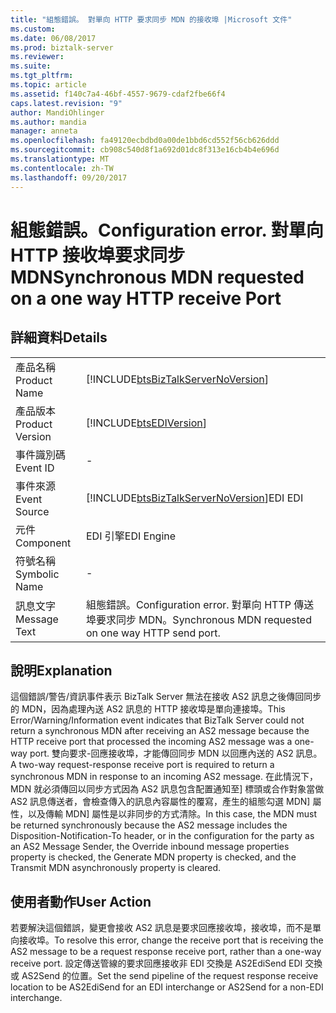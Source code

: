 ```yaml
---
title: "組態錯誤。 對單向 HTTP 要求同步 MDN 的接收埠 |Microsoft 文件"
ms.custom: 
ms.date: 06/08/2017
ms.prod: biztalk-server
ms.reviewer: 
ms.suite: 
ms.tgt_pltfrm: 
ms.topic: article
ms.assetid: f140c7a4-46bf-4557-9679-cdaf2fbe66f4
caps.latest.revision: "9"
author: MandiOhlinger
ms.author: mandia
manager: anneta
ms.openlocfilehash: fa49120ecbdbd0a00de1bbd6cd552f56cb626ddd
ms.sourcegitcommit: cb908c540d8f1a692d01dc8f313e16cb4b4e696d
ms.translationtype: MT
ms.contentlocale: zh-TW
ms.lasthandoff: 09/20/2017
---
```

# <a name="configuration-error-synchronous-mdn-requested-on-a-one-way-http-receive-port"></a><span data-ttu-id="859e0-103">組態錯誤。</span><span class="sxs-lookup"><span data-stu-id="859e0-103">Configuration error.</span></span> <span data-ttu-id="859e0-104">對單向 HTTP 接收埠要求同步 MDN</span><span class="sxs-lookup"><span data-stu-id="859e0-104">Synchronous MDN requested on a one way HTTP receive Port</span></span>
## <a name="details"></a><span data-ttu-id="859e0-105">詳細資料</span><span class="sxs-lookup"><span data-stu-id="859e0-105">Details</span></span>  
  
|||  
|-|-|  
|<span data-ttu-id="859e0-106">產品名稱</span><span class="sxs-lookup"><span data-stu-id="859e0-106">Product Name</span></span>|[!INCLUDE[btsBizTalkServerNoVersion](../includes/btsbiztalkservernoversion-md.md)]|  
|<span data-ttu-id="859e0-107">產品版本</span><span class="sxs-lookup"><span data-stu-id="859e0-107">Product Version</span></span>|[!INCLUDE[btsEDIVersion](../includes/btsediversion-md.md)]|  
|<span data-ttu-id="859e0-108">事件識別碼</span><span class="sxs-lookup"><span data-stu-id="859e0-108">Event ID</span></span>|-|  
|<span data-ttu-id="859e0-109">事件來源</span><span class="sxs-lookup"><span data-stu-id="859e0-109">Event Source</span></span>|[!INCLUDE[btsBizTalkServerNoVersion](../includes/btsbiztalkservernoversion-md.md)]<span data-ttu-id="859e0-110">EDI</span><span class="sxs-lookup"><span data-stu-id="859e0-110"> EDI</span></span>|  
|<span data-ttu-id="859e0-111">元件</span><span class="sxs-lookup"><span data-stu-id="859e0-111">Component</span></span>|<span data-ttu-id="859e0-112">EDI 引擎</span><span class="sxs-lookup"><span data-stu-id="859e0-112">EDI Engine</span></span>|  
|<span data-ttu-id="859e0-113">符號名稱</span><span class="sxs-lookup"><span data-stu-id="859e0-113">Symbolic Name</span></span>|-|  
|<span data-ttu-id="859e0-114">訊息文字</span><span class="sxs-lookup"><span data-stu-id="859e0-114">Message Text</span></span>|<span data-ttu-id="859e0-115">組態錯誤。</span><span class="sxs-lookup"><span data-stu-id="859e0-115">Configuration error.</span></span> <span data-ttu-id="859e0-116">對單向 HTTP 傳送埠要求同步 MDN。</span><span class="sxs-lookup"><span data-stu-id="859e0-116">Synchronous MDN requested on one way HTTP send port.</span></span>|  
  
## <a name="explanation"></a><span data-ttu-id="859e0-117">說明</span><span class="sxs-lookup"><span data-stu-id="859e0-117">Explanation</span></span>  
 <span data-ttu-id="859e0-118">這個錯誤/警告/資訊事件表示 BizTalk Server 無法在接收 AS2 訊息之後傳回同步的 MDN，因為處理內送 AS2 訊息的 HTTP 接收埠是單向連接埠。</span><span class="sxs-lookup"><span data-stu-id="859e0-118">This Error/Warning/Information event indicates that BizTalk Server could not return a synchronous MDN after receiving an AS2 message because the HTTP receive port that processed the incoming AS2 message was a one-way port.</span></span> <span data-ttu-id="859e0-119">雙向要求-回應接收埠，才能傳回同步 MDN 以回應內送的 AS2 訊息。</span><span class="sxs-lookup"><span data-stu-id="859e0-119">A two-way request-response receive port is required to return a synchronous MDN in response to an incoming AS2 message.</span></span> <span data-ttu-id="859e0-120">在此情況下，MDN 就必須傳回以同步方式因為 AS2 訊息包含配置通知至] 標頭或合作對象當做 AS2 訊息傳送者，會檢查傳入的訊息內容屬性的覆寫，產生的組態勾選 MDN] 屬性，以及傳輸 MDN] 屬性是以非同步的方式清除。</span><span class="sxs-lookup"><span data-stu-id="859e0-120">In this case, the MDN must be returned synchronously because the AS2 message includes the Disposition-Notification-To header, or in the configuration for the party as an AS2 Message Sender, the Override inbound message properties property is checked, the Generate MDN property is checked, and the Transmit MDN asynchronously property is cleared.</span></span>  
  
## <a name="user-action"></a><span data-ttu-id="859e0-121">使用者動作</span><span class="sxs-lookup"><span data-stu-id="859e0-121">User Action</span></span>  
 <span data-ttu-id="859e0-122">若要解決這個錯誤，變更會接收 AS2 訊息是要求回應接收埠，接收埠，而不是單向接收埠。</span><span class="sxs-lookup"><span data-stu-id="859e0-122">To resolve this error, change the receive port that is receiving the AS2 message to be a request response receive port, rather than a one-way receive port.</span></span> <span data-ttu-id="859e0-123">設定傳送管線的要求回應接收非 EDI 交換是 AS2EdiSend EDI 交換或 AS2Send 的位置。</span><span class="sxs-lookup"><span data-stu-id="859e0-123">Set the send pipeline of the request response receive location to be AS2EdiSend for an EDI interchange or AS2Send for a non-EDI interchange.</span></span>